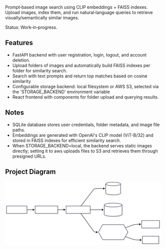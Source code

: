 Prompt‑based image search using CLIP embeddings + FAISS indexes. Upload images, index them, and run natural‑language queries to retrieve visually/semantically similar images.

Status: Work‑in‑progress.

## Features
- FastAPI backend with user registration, login, logout, and account deletion.
- Upload folders of images and automatically build FAISS indexes per folder for similarity search.
- Search with text prompts and return top matches based on cosine similarity
- Configurable storage backend: local filesystem or AWS S3, selected via the 'STORAGE_BACKEND' environment variable​ 
- React frontend with components for folder upload and querying results.

## Notes
- SQLite database stores user credentials, folder metadata, and image file paths.
- Embeddings are generated with OpenAI's CLIP model (ViT-B/32) and stored in FAISS indexes for efficient similarity search.
- When STORAGE_BACKEND=local, the backend serves static images directly; setting it to aws uploads files to S3 and retrieves them through presigned URLs.

## Project Diagram
![Project Diagram](image-search-app.svg)